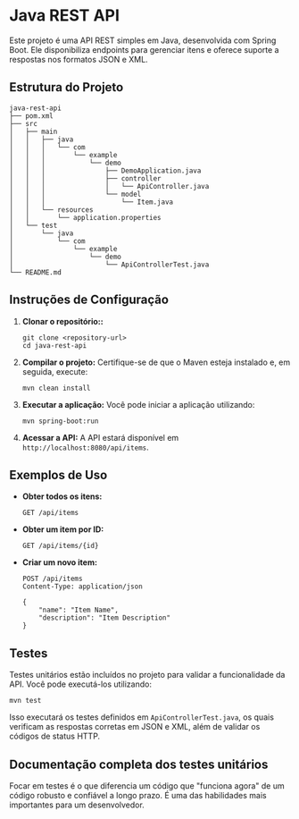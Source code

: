 # Java REST API

Este projeto é uma API REST simples em Java, desenvolvida com Spring Boot. Ele disponibiliza endpoints para gerenciar itens e oferece suporte a respostas nos formatos JSON e XML.

## Estrutura do Projeto

```
java-rest-api
├── pom.xml
├── src
│   ├── main
│   │   ├── java
│   │   │   └── com
│   │   │       └── example
│   │   │           └── demo
│   │   │               ├── DemoApplication.java
│   │   │               ├── controller
│   │   │               │   └── ApiController.java
│   │   │               └── model
│   │   │                   └── Item.java
│   │   └── resources
│   │       └── application.properties
│   └── test
│       └── java
│           └── com
│               └── example
│                   └── demo
│                       └── ApiControllerTest.java
└── README.md
```

## Instruções de Configuração

1. **Clonar o repositório::**
   ```
   git clone <repository-url>
   cd java-rest-api
   ```

2. **Compilar o projeto:**
   Certifique-se de que o Maven esteja instalado e, em seguida, execute:
   ```
   mvn clean install
   ```

3. **Executar a aplicação:**
   Você pode iniciar a aplicação utilizando:
   ```
   mvn spring-boot:run
   ```

4. **Acessar a API:**
   A API estará disponível em `http://localhost:8080/api/items`.

## Exemplos de Uso

- **Obter todos os itens:**
  ```
  GET /api/items
  ```

- **Obter um item por ID:**
  ```
  GET /api/items/{id}
  ```

- **Criar um novo item:**
  ```
  POST /api/items
  Content-Type: application/json

  {
      "name": "Item Name",
      "description": "Item Description"
  }
  ```

## Testes

Testes unitários estão incluídos no projeto para validar a funcionalidade da API. Você pode executá-los utilizando:
```
mvn test
```

Isso executará os testes definidos em `ApiControllerTest.java`, os quais verificam as respostas corretas em JSON e XML, além de validar os códigos de status HTTP.

## Documentação completa dos testes unitários

Focar em testes é o que diferencia um código que "funciona agora" de um código robusto e confiável a longo prazo. É uma das habilidades mais importantes para um desenvolvedor.


